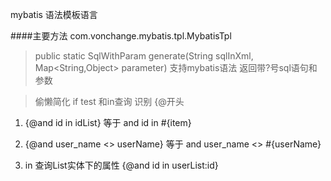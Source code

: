 mybatis 语法模板语言

####主要方法 com.vonchange.mybatis.tpl.MybatisTpl
> public static SqlWithParam generate(String sqlInXml,
> Map<String,Object> parameter) 支持mybatis语法 返回带?号sql语句和参数


> 偷懒简化 if test 和in查询 识别 {@开头

1. {@and id in idList} 等于 <if test="null!=idList and idList.size>0">
  and id in <foreach collection="idList" index="index" item="item"
  open="(" separator="," close=")">#{item}</foreach></if> 
  
2. {@and user_name <> userName} 等于 <if test="null!=userName and
   ''!=userName"> and user_name <> #{userName} </if> 
   
3. in 查询List实体下的属性 {@and id in userList:id} 